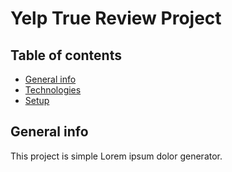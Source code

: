 # Yelp True Review Project


## Table of contents
* [General info](#general-info)
* [Technologies](#technologies)
* [Setup](#setup)


## General info
This project is simple Lorem ipsum dolor generator.
